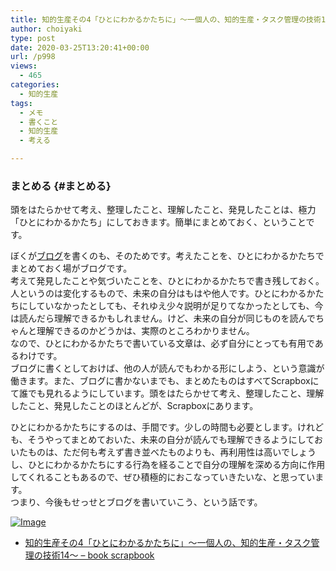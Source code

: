 ```yaml
---
title: 知的生産その4「ひとにわかるかたちに」〜一個人の、知的生産・タスク管理の技術14〜
author: choiyaki
type: post
date: 2020-03-25T13:20:41+00:00
url: /p998
views:
  - 465
categories:
  - 知的生産
tags:
  - メモ
  - 書くこと
  - 知的生産
  - 考える

---
```

### まとめる {#まとめる}

頭をはたらかせて考え、整理したこと、理解したこと、発見したことは、極力「ひとにわかるかたち」にしておきます。簡単にまとめておく、ということです。

ぼくが[ブログ][1]を書くのも、そのためです。考えたことを、ひとにわかるかたちでまとめておく場がブログです。  
考えて発見したことや気づいたことを、ひとにわかるかたちで書き残しておく。人というのは変化するもので、未来の自分はもはや他人です。ひとにわかるかたちにしていなかったとしても、それゆえ少々説明が足りてなかったとしても、今は読んだら理解できるかもしれません。けど、未来の自分が同じものを読んでちゃんと理解できるのかどうかは、実際のところわかりません。  
なので、ひとにわかるかたちで書いている文章は、必ず自分にとっても有用であるわけです。  
ブログに書くとしておけば、他の人が読んでもわかる形にしよう、という意識が働きます。また、ブログに書かないまでも、まとめたものはすべてScrapboxにて誰でも見れるようにしています。頭をはたらかせて考え、整理したこと、理解したこと、発見したことのほとんどが、Scrapboxにあります。

ひとにわかるかたちにするのは、手間です。少しの時間も必要とします。けれども、そうやってまとめておいた、未来の自分が読んでも理解できるようにしておいたものは、ただ何も考えず書き並べたものよりも、再利用性は高いでしょうし、ひとにわかるかたちにする行為を経ることで自分の理解を深める方向に作用してくれることもあるので、ぜひ積極的におこなっていきたいな、と思っています。  
つまり、今後もせっせとブログを書いていこう、という話です。

[![Image][2]][3]

  * [知的生産その4「ひとにわかるかたちに」〜一個人の、知的生産・タスク管理の技術14〜 &#8211; book scrapbook][4]

 [1]: https://scrapbox.io/choiyaki-hondana/%E3%83%96%E3%83%AD%E3%82%B0
 [2]: https://gyazo.com/2f405899d32439d07f35456dce985b59/thumb/1000
 [3]: https://gyazo.com/2f405899d32439d07f35456dce985b59
 [4]: https://scrapbox.io/choiyaki-hondana/%E7%9F%A5%E7%9A%84%E7%94%9F%E7%94%A3%E3%81%9D%E3%81%AE4%E3%80%8C%E3%81%B2%E3%81%A8%E3%81%AB%E3%82%8F%E3%81%8B%E3%82%8B%E3%81%8B%E3%81%9F%E3%81%A1%E3%81%AB%E3%80%8D%E3%80%9C%E4%B8%80%E5%80%8B%E4%BA%BA%E3%81%AE%E3%80%81%E7%9F%A5%E7%9A%84%E7%94%9F%E7%94%A3%E3%83%BB%E3%82%BF%E3%82%B9%E3%82%AF%E7%AE%A1%E7%90%86%E3%81%AE%E6%8A%80%E8%A1%9314%E3%80%9C